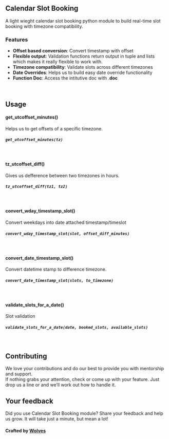 ## Calendar Slot Booking
A light wieght calendar slot booking python module to build real-time slot booking with timezone compatibility.

### Features
- **Offset based conversion**: Convert timestamp with offset
- **Flexible output**: Validation functions return output in tuple and lists which makes it really flexible to work with.
- **Timezone compatibility**: Validate slots across different timezones
- **Date Overrides**: Helps us to build easy date override functionality 
- **Function Doc**: Access the intitutive doc with .__doc__


<br>

## Usage

#### get_utcoffset_minutes()
Helps us to get offsets of a specific timezone.
##### `get_utcoffset_minutes(tz)`
<br>

#### tz_utcoffset_diff()
Gives us defference between two timezones in hours.
##### `tz_utcoffset_diff(tz1, tz2)`
<br>

#### convert_wday_timestamp_slot()
Convert weekdays into date attached timestamp/timeslot
##### `convert_wday_timestamp_slot(slot, offset_diff_minutes)`
<br>

#### convert_date_timestamp_slot()
Convert datetime stamp to difference timezone.
##### `convert_date_timestamp_slot(slots, to_timezone)`
<br>


#### validate_slots_for_a_date()
Slot validation
##### `validate_slots_for_a_date(date, booked_slots, available_slots)`
<br>




## Contributing

We love your contributions and do our best to provide you with mentorship and support.  
If nothing grabs your attention, check or come up with your feature. Just drop us a line or and we’ll work out how to handle it.


## Your feedback

Did you use Calendar Slot Booking module?
Share your feedback and help us grow. It will take just a minute, but mean a lot!

#### Crafted by [Wolves](https://wolfpackdigi.com/) 


